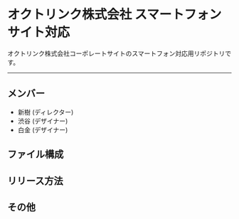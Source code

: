 # オクトリンク株式会社 スマートフォンサイト対応
オクトリンク株式会社コーポレートサイトのスマートフォン対応用リポジトリです。

---

## メンバー
* 新樹 (ディレクター)
* 渋谷 (デザイナー)
* 白金 (デザイナー)

## ファイル構成

## リリース方法

## その他